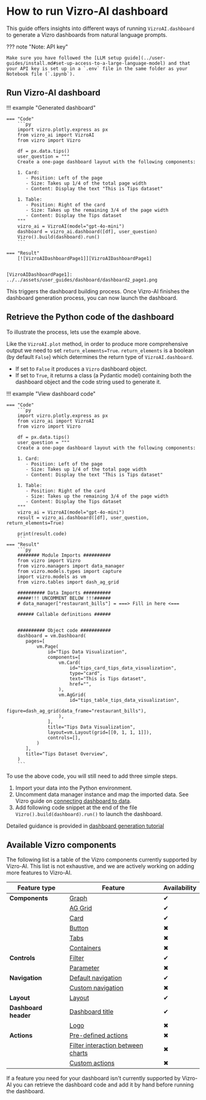 # How to run Vizro-AI dashboard

This guide offers insights into different ways of running `VizroAI.dashboard` to generate a Vizro dashboards from natural language prompts.

??? note "Note: API key"

    Make sure you have followed the [LLM setup guide](../user-guides/install.md#set-up-access-to-a-large-language-model) and that your API key is set up in a `.env` file in the same folder as your Notebook file (`.ipynb`).

## Run Vizro-AI dashboard

!!! example "Generated dashboard"

    === "Code"
        ```py
        import vizro.plotly.express as px
        from vizro_ai import VizroAI
        from vizro import Vizro

        df = px.data.tips()
        user_question = """
        Create a one-page dashboard layout with the following components:

        1. Card:
           - Position: Left of the page
           - Size: Takes up 1/4 of the total page width
           - Content: Display the text "This is Tips dataset"

        1. Table:
           - Position: Right of the card
           - Size: Takes up the remaining 3/4 of the page width
           - Content: Display the Tips dataset
        """
        vizro_ai = VizroAI(model="gpt-4o-mini")
        dashboard = vizro_ai.dashboard([df], user_question)
        Vizro().build(dashboard).run()
        ```

    === "Result"
        [![VizroAIDashboardPage1]][VizroAIDashboardPage1]


    [VizroAIDashboardPage1]: ../../assets/user_guides/dashboard/dashboard2_page1.png

This triggers the dashboard building process. Once Vizro-AI finishes the dashboard generation process, you can now launch the dashboard.

## Retrieve the Python code of the dashboard

To illustrate the process, lets use the example above.
<!-- vale off -->
Like the `VizroAI.plot` method, in order to produce more comprehensive output we need to set `return_elements=True`. `return_elements` is a boolean (by default `False`) which determines the return type of `VizroAI.dashboard`.

- If set to `False` it produces a `Vizro` dashboard object.
- If set to `True`, it returns a class (a Pydantic model) containing both the dashboard object and the code string used to generate it.

!!! example "View dashboard code"

    === "Code"
        ```py
        import vizro.plotly.express as px
        from vizro_ai import VizroAI
        from vizro import Vizro

        df = px.data.tips()
        user_question = """
        Create a one-page dashboard layout with the following components:

        1. Card:
           - Position: Left of the page
           - Size: Takes up 1/4 of the total page width
           - Content: Display the text "This is Tips dataset"

        1. Table:
           - Position: Right of the card
           - Size: Takes up the remaining 3/4 of the page width
           - Content: Display the Tips dataset
        """
        vizro_ai = VizroAI(model="gpt-4o-mini")
        result = vizro_ai.dashboard([df], user_question, return_elements=True)

        print(result.code)
        ```
    === "Result"
        ```py
        ######## Module Imports ##########
        from vizro import Vizro
        from vizro.managers import data_manager
        from vizro.models.types import capture
        import vizro.models as vm
        from vizro.tables import dash_ag_grid

        ########## Data Imports ##########
        #####!!! UNCOMMENT BELOW !!!######
        # data_manager["restaurant_bills"] = ===> Fill in here <===

        ###### Callable definitions ######


        ########## Object code ###########
        dashboard = vm.Dashboard(
           pages=[
               vm.Page(
                   id="Tips Data Visualization",
                   components=[
                       vm.Card(
                           id="tips_card_tips_data_visualization",
                           type="card",
                           text="This is Tips dataset",
                           href="",
                       ),
                       vm.AgGrid(
                           id="tips_table_tips_data_visualization",
                           figure=dash_ag_grid(data_frame="restaurant_bills"),
                       ),
                   ],
                   title="Tips Data Visualization",
                   layout=vm.Layout(grid=[[0, 1, 1, 1]]),
                   controls=[],
               )
           ],
           title="Tips Dataset Overview",
        )
        ```

To use the above code, you will still need to add three simple steps. 
1. Import your data into the Python environment. 
2. Uncomment data manager instance and map the imported data. See Vizro guide on [connecting dashboard to data](https://vizro.readthedocs.io/en/stable/pages/user-guides/data/). 
3. Add following code snippet at the end of the file `Vizro().build(dashboard).run()` to launch the dashboard.

Detailed guidance is provided in [dashboard generation tutorial](https://vizro.readthedocs.io/projects/vizro-ai/en/vizro-ai-0.3.2/pages/tutorials/quickstart/)

## Available Vizro components

The following list is a table of the Vizro components currently supported by Vizro-AI. This list is not exhaustive, and we are actively working on adding more features to Vizro-AI.

| Feature type         | Feature                                                                                                                                  | Availability |
|----------------------|------------------------------------------------------------------------------------------------------------------------------------------|-------------|
| **Components**       | [Graph](https://vizro.readthedocs.io/en/stable/pages/user-guides/graph/)                                                                 | ✔           |
|                      | [AG Grid](https://vizro.readthedocs.io/en/stable/pages/user-guides/table/#ag-grid)                                                       | ✔           |
|                      | [Card](https://vizro.readthedocs.io/en/stable/pages/user-guides/card-button/)                                                            | ✔           |
|                      | [Button](https://vizro.readthedocs.io/en/stable/pages/user-guides/card-button/)                                                          | ✖           |
|                      | [Tabs](https://vizro.readthedocs.io/en/stable/pages/user-guides/tabs/)                                                                   | ✖           |
|                      | [Containers](https://vizro.readthedocs.io/en/stable/pages/user-guides/container/)                                                        | ✖           |
| **Controls**         | [Filter](https://vizro.readthedocs.io/en/stable/pages/user-guides/filters/)                                                              | ✔           |
|                      | [Parameter](https://vizro.readthedocs.io/en/stable/pages/user-guides/parameters/)                                                        | ✖           |
| **Navigation**       | [Default navigation](https://vizro.readthedocs.io/en/stable/pages/user-guides/navigation/#use-the-default-navigation)                    | ✔           |
|                      | [Custom navigation](https://vizro.readthedocs.io/en/stable/pages/user-guides/navigation/#customize-the-navigation-bar)                   | ✖           |
| **Layout**           | [Layout](https://vizro.readthedocs.io/en/stable/pages/user-guides/layouts/)                                                              | ✔           |
| **Dashboard header** | [Dashboard title](https://vizro.readthedocs.io/en/stable/pages/user-guides/dashboard/)                                                   | ✔           |
|                      | [Logo](https://vizro.readthedocs.io/en/stable/pages/user-guides/dashboard/)                                                              | ✖           |
| **Actions**          | [Pre-defined actions](https://vizro.readthedocs.io/en/stable/pages/user-guides/actions/#pre-defined-actions/)                            | ✖           |
|                      | [Filter interaction between charts](https://vizro.readthedocs.io/en/stable/pages/user-guides/actions/#filter-data-by-clicking-on-chart/) | ✖           |
|                      | [Custom actions](https://vizro.readthedocs.io/en/stable/pages/user-guides/actions/#custom-actions/)                                      | ✖           |

If a feature you need for your dashboard isn't currently supported by Vizro-AI you can retrieve the dashboard code and add it by hand before running the dashboard.
